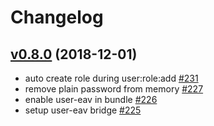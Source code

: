 # Changelog

## [v0.8.0](https://github.com/msgphp/user-eav/tree/v0.8.0) (2018-12-01)

- auto create role during user:role:add [\#231](https://github.com/msgphp/msgphp/pull/231)
- remove plain password from memory [\#227](https://github.com/msgphp/msgphp/pull/227)
- enable user-eav in bundle [\#226](https://github.com/msgphp/msgphp/pull/226)
- setup user-eav bridge [\#225](https://github.com/msgphp/msgphp/pull/225)
